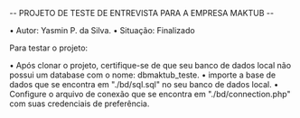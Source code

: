 -- PROJETO DE TESTE DE ENTREVISTA PARA A EMPRESA MAKTUB --

• Autor: Yasmin P. da Silva.
• Situação: Finalizado

Para testar o projeto:

• Após clonar o projeto, certifique-se de que seu banco de dados local não possui um database com o nome: dbmaktub_teste.
• importe a base de dados que se encontra em "./bd/sql.sql" no seu banco de dados local.
• Configure o arquivo de conexão que se encontra em "./bd/connection.php" com suas credenciais de preferência.
